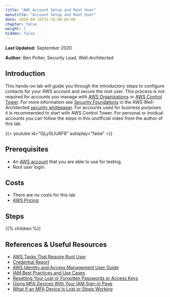 ```yaml
---
title: "AWS Account Setup and Root User"
menutitle: "Account Setup and Root User"
date: 2020-09-16T11:16:08-04:00
chapter: false
weight: 1
hidden: false
---
```


**Last Updated:** September 2020

**Author:** Ben Potter, Security Lead, Well-Architected


## Introduction

This hands-on lab will guide you through the introductory steps to configure contacts for your AWS account and secure the root user. This process is not required for accounts you manage with [AWS Organizations](https://aws.amazon.com/organizations/) or [AWS Control Tower](https://aws.amazon.com/controltower/). For more information see [Security Foundations](https://docs.aws.amazon.com/wellarchitected/latest/security-pillar/security.html) in the AWS Well-Architected [security whitepaper](https://docs.aws.amazon.com/wellarchitected/latest/security-pillar/welcome.html). For accounts used for business purposes it is recommended to start with AWS Control Tower. For personal or invidual accounts you can follow the steps in this unofficial video from the author of this lab.

{{< youtube id="0jLy0LlU6F8" autoplay="false" >}}

## Prerequisites

- An [AWS account](https://portal.aws.amazon.com/gp/aws/developer/registration/index.html) that you are able to use for testing.
- Root user login.

## Costs

- There are no costs for this lab
- [AWS Pricing](https://aws.amazon.com/pricing/)

## Steps

{{% children  %}}

## References & Useful Resources

* [AWS Tasks That Require Root User](https://docs.aws.amazon.com/general/latest/gr/aws_tasks-that-require-root.html)
* [Credential Report](https://docs.aws.amazon.com/IAM/latest/UserGuide/id_credentials_getting-report.html)
* [AWS Identity and Access Management User Guide](https://docs.aws.amazon.com/IAM/latest/UserGuide/introduction.html)
* [IAM Best Practices and Use Cases](https://docs.aws.amazon.com/IAM/latest/UserGuide/IAMBestPracticesAndUseCases.html)
* [Resetting Your Lost or Forgotten Passwords or Access Keys](https://docs.aws.amazon.com/IAM/latest/UserGuide/id_credentials_access-keys_retrieve.html)
* [Using MFA Devices With Your IAM Sign-in Page](https://docs.aws.amazon.com/IAM/latest/UserGuide/console_sign-in-mfa.html)
* [What If an MFA Device Is Lost or Stops Working](https://docs.aws.amazon.com/IAM/latest/UserGuide/id_credentials_mfa_lost-or-broken.html)


